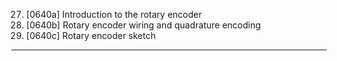 27. [0640a] Introduction to the rotary encoder
28. [0640b] Rotary encoder wiring and quadrature encoding
29. [0640c] Rotary encoder sketch

---
